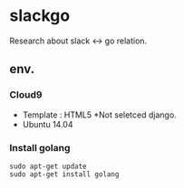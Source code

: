 # slackgo
Research about slack <-> go relation.

## env.
### Cloud9
- Template : HTML5 *Not seletced django.
- Ubuntu 14.04
### Install golang
```
sudo apt-get update
sudo apt-get install golang
```
